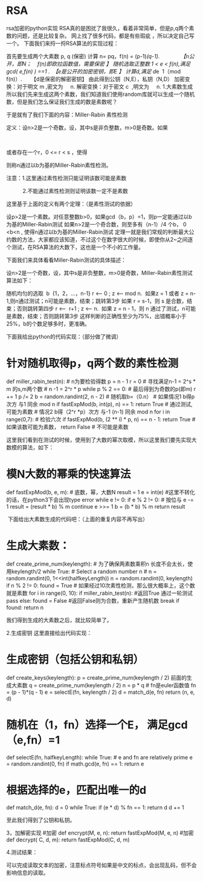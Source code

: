 # RSA
rsa加密的python实现
RSA真的是困扰了我很久，看着非常简单，但是p,q两个素数的问题，还是比较复杂。
网上找了很多代码，都是有些瑕疵 ，所以决定自己写一个。
下面我们来捋一捋RSA算法的实现过程：

首先要生成两个大素数 p, q (保密)
计算 n= pq，f(n) = (p-1)*(q-1).              【n公开，即N；    f(n)即欧拉函数值，需要保密 】
随机选取正整数 1 < e < f(n),满足gcd( e,f(n) ) ==1 .  【e是公开的加密密钥，即E 】
计算d,满足 d*e  1（mod  f(n)）.      【d是保密的解密密钥】
由此得到公钥（N,E），私钥（N,D）
加密变换：对于明文 m ,密文为     n.
解密变换：对于密文 c  ,明文为     n.
1.大素数生成
所以我们先来生成这两个素数，我们知道我们使用random库就可以生成一个随机数，但是我们怎么保证我们生成的数是素数呢？

于是就有了我们下面的内容：Miller-Rabin 素性检测

定义：设n>2是一个奇数，设，其中s是非负整数，m>0是奇数。如果

                                                                                   

或者存在一个r，0 <= r < s ，使得       

则称n通过以b为基的Miller-Rabin素性检测。

注意：1.这里通过素性检测只能证明该数可能是素数

           2.不能通过素性检测则证明该数一定不是素数

这里基于上面的定义有两个定理：（是素性测试的依据）

设p>2是一个素数。对任意整数b>0，如果gcd（b，p）=1，则p一定能通过以b为基的Miller-Rabin测试
如果n>2是一个奇合数，则至多有（n-1）/4 个b， 0 <b<n , 使得n通过以b为基的Miller-Rabin测试
定理一就是我们常规的判断最大公约数的方法，大家都应该知道，不过这个在数字很大的时候，即使你从2~之间逐个测试，在RSA算法的大数下，这也是一个不小的工作量。

下面我们来具体看看Miller-Rabin测试的具体描述：

设n>2是一个奇数，设，其中s是非负整数，m>0是奇数，Miller-Rabin素性测试算法如下：

随机均匀的选取  b  {1，2，...，n-1}
r <-- 0 ; z <-- mod n.  如果z = 1 或者 z = n-1,则n通过测试；n可能是素数，结束；跳转第3步
如果 r = s-1，则 s 是合数，结束；否则跳转第四步
r <--  r+1 ; z <-- n.  如果 z = n - 1，则 n 通过了测试，n可能是素数，结束；否则跳转第3步
这样判断的正确性至少为75%，出错概率小于25%，b的个数足够多时，更准确。

下面我给出python的代码实现：（部分做了微调） 

# 针对随机取得p，q两个数的素性检测     
def miller_rabin_test(n):  # n为要检验得数
    p = n - 1
    r = 0
    # 寻找满足n-1 = 2^s  * m 的s,m两个数
    #  n -1 = 2^r * p
    while p % 2 == 0:  # 最后得到为奇数的p(即m)
        r += 1
        p /= 2
    b = random.randint(2, n - 2)  # 随机取b=（0.n）
    # 如果情况1    b得p次方  与1  同余  mod n
    if fastExpMod(b, int(p), n) == 1:
        return True  # 通过测试,可能为素数
    # 情况2  b得（2^r  *p）次方  与-1 (n-1) 同余  mod n
    for i in range(0,7):  # 检验六次
        if fastExpMod(b, (2 ** i) * p, n) == n - 1:
            return True  # 如果该数可能为素数，
    return False  # 不可能是素数

这里我们看到在测试的时候，使用到了大数的幂次取模，所以这里我们要先实现大数模的算法，如下：

# 模N大数的幂乘的快速算法
def fastExpMod(b, e, m):  # 底数，幂，大数N
    result = 1
    e = int(e)   #这里不转化的话，在python3下会出现type error
    while e != 0:
        if e % 2 != 0:  # 按位与
            e -= 1
            result = (result * b) % m
            continue
        e >>= 1
        b = (b * b) % m
    return result

 下面给出大素数生成的代码吧：（上面的重复内容不再写出）

# 生成大素数：
def create_prime_num(keylength):  # 为了确保两素数乘积n  长度不会太长，使用keylength/2
    while True:
        # Select a random number n
        # n = random.randint(0, 1<<int(halfkeyLength))
        n = random.randint(0, keylength)
        if n % 2 != 0:
            found = True
            # 如果经过10次素性检测，那么很大概率上，这个数就是素数
            for i in range(0, 10):
                if miller_rabin_test(n):   #返回True  通过一轮测试
                    pass
                else:
                    found = False   #返回False则为合数，重新产生随机数
                    break
            if found:
                return n

我们得到生成的大素数之后，就比较简单了。

2.生成密钥
这里直接给出代码实现：

# 生成密钥（包括公钥和私钥）
def create_keys(keylength):
    p = create_prime_num(keylength / 2)   前面的生成大素数
    q = create_prime_num(keylength / 2)
    n = p * q
    # fn是euler函数值
    fn = (p - 1)*(q - 1)
    e = selectE(fn, keylength / 2)
    d = match_d(e, fn)
    return (n, e, d)


# 随机在（1，fn）选择一个E，  满足gcd（e,fn）=1
def selectE(fn, halfkeyLength):
    while True:
        # e and fn are relatively prime
        e = random.randint(0, fn)
        if math.gcd(e, fn) == 1:
            return e


# 根据选择的e，匹配出唯一的d
def match_d(e, fn):
    d = 0
    while True:
        if (e * d) % fn == 1:
            return d
        d += 1

至此我们得到了公钥和私钥。

3，加解密实现
#加密
def encrypt(M, e, n):
    return fastExpMod(M, e, n)
#加密
def decrypt( C, d, m):
    return fastExpMod(C, d, m)

4.测试结果：

可以完成读取文本的加密，注意标点符号如果是中文的标点，会出现乱码，但不会影响信息的读取。

